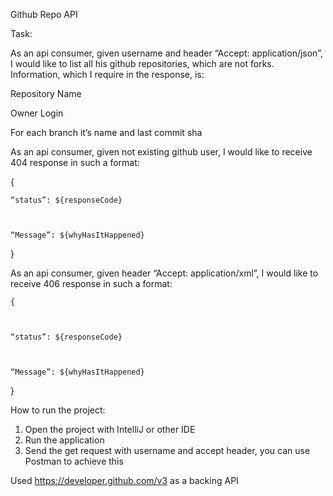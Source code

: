 Github Repo API

Task:


As an api consumer, given username and header “Accept: application/json”, I would like to list all his github repositories, which are not forks. Information, which I require in the response, is:

Repository Name

Owner Login

For each branch it’s name and last commit sha

As an api consumer, given not existing github user, I would like to receive 404 response in such a format:

{



    “status”: ${responseCode}

 

    “Message”: ${whyHasItHappened}



}



As an api consumer, given header “Accept: application/xml”, I would like to receive 406 response in such a format:

    {

 

    “status”: ${responseCode}

 

    “Message”: ${whyHasItHappened}



}

How to run the project:

1. Open the project with IntelliJ or other IDE
2. Run the application
3. Send the get request with username and accept header, you can use Postman to achieve this

Used https://developer.github.com/v3 as a backing API